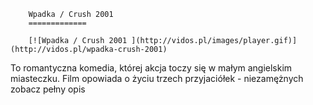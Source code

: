 
        Wpadka / Crush 2001 
        =============
        
        [![Wpadka / Crush 2001 ](http://vidos.pl/images/player.gif)](http://vidos.pl/wpadka-crush-2001)
        
        
 To romantyczna komedia, której akcja toczy się w małym angielskim miasteczku. Film opowiada o życiu trzech przyjaciółek - niezamężnych zobacz pełny opis
    